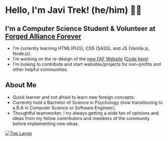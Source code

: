 # Hello, I'm Javi Trek! (he/him) 🏳️‍🌈
## I'm a Computer Science Student & Volunteer at [Forged Alliance Forever](https://github.com/FAForever)
- I'm currently learning HTML(PUG), CSS (SASS), and JS (Vanilla js, Node.js).
- I'm working on the re-design of the [new FAF Website](https://www.test.faforever.com/) ([Code here](https://github.com/FAForever/website/tree/New-Frontend))
- I'm looking to contribute and start websites/projects for non-profits and other helpful communities.

## About Me
- Quick learner and not afraid to learn new foreign concepts. 
- Currently hold a Bachelor of Science in Psychology (now transitioning to a B.A in Computer Science or Software Engineer).
- Thoughtful teamworker, I try always getting a wide fan of opinions and ideas from my fellow contributors and members of the community before implementing new ideas.


[![Top Langs](https://github-readme-stats.vercel.app/api/top-langs/?username=JaviTrek&theme=jolly&layout=compact&hide=html)](https://github.com/anuraghazra/github-readme-stats)



    

    
<!---
FemboyJavi/FemboyJavi is a ✨ special ✨ repository because its `README.md` (this file) appears on your GitHub profile.
You can click the Preview link to take a look at your changes.
--->
